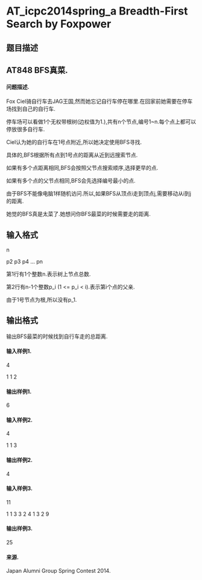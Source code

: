 # AT_icpc2014spring_a Breadth-First Search by Foxpower

## 题目描述

## AT848 BFS真菜.
#### 问题描述.
Fox Ciel骑自行车去JAG王国,然而她忘记自行车停在哪里.在回家前她需要在停车场找到自己的自行车.

停车场可以看做1个无权带根树(边权值为1.),共有n个节点,编号1~n.每个点上都可以停放很多自行车.

Ciel认为她的自行车在1号点附近,所以她决定使用BFS寻找.

具体的,BFS根据所有点到1号点的距离从近到远搜索节点.

如果有多个点距离相同,BFS会按照父节点搜索顺序,选择更早的点.

如果有多个点的父节点相同,BFS会先选择编号最小的点.

由于BFS不能像电脑1样随机访问.所以,如果BFS从顶点i走到顶点j,需要移动从i到j的距离.

她觉的BFS真是太菜了.她想问你BFS最菜的时候需要走的距离.

## 输入格式

n
p2 p3 p4 ... pn
第1行有1个整数n.表示树上节点总数.

第2行有n-1个整数p_i (1 <= p_i < i).表示第i个点的父亲.

由于1号节点为根,所以没有p_1.

## 输出格式

输出BFS最菜的时候找到自行车走的总距离.

#### 输入样例1.
4
1 1 2
#### 输出样例1.
6
#### 输入样例2.
4
1 1 3
#### 输出样例2.
4
#### 输入样例3.
11
1 1 3 3 2 4 1 3 2 9
#### 输出样例3.
25
#### 来源.
Japan Alumni Group Spring Contest 2014.